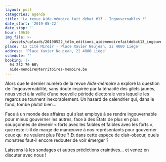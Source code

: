 ```yaml
---
layout: post
categories: agenda
title: 'La revue Aide-mémoire fait débat #13 - Ingouvernables !'
date_start: '2019-05-22'
date_stop: ''
hour: 19h30
img_file: >-
  /assets/uploads/20190522_tdlm_editions_aidememoirefaitdebat13_ingouvernables_bandeau-site.jpg
place: 'La Cité Miroir - Place Xavier Neujean, 22 4000 Liège'
address: 'Place Xavier Neujean, 22 4000 Liège'
schedule: ''
booking: |-
  04 232 70 60\
  aide-memoire@territoires-memoire.be
---
```

Alors que le dernier numéro de la revue _Aide-mémoire_ a exploré la question de l’ingouvernabilité, sans doute inspirée par la ténacité des gilets jaunes, nous voici à la veille d’une nouvelle période électorale vers laquelle les regards se tournent inexorablement. Un hasard de calendrier qui, dans le fond, tombe plutôt bien…  

Face à un monde des affaires qui s’est employé à se rendre ingouvernable pour mieux gouverner les autres, face à des États de plus en plus soupçonnés de devenir « forts avec les faibles et faibles avec les forts », que reste-t-il de marge de manœuvre à nos représentants pour gouverner ceux qui ne veulent plus l’être ?  Et dans cette espèce de clair-obscur, quels monstres faut-il encore redouter de voir émerger ?

Laissons là les sondages et autres prédictions craintives… et venez en discuter avec nous !
